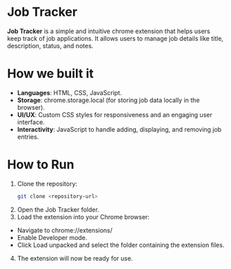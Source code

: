 # Job Tracker

**Job Tracker** is a simple and intuitive chrome extension that helps users keep track of job applications. It allows users to manage job details like title, description, status, and notes.

# How we built it

- **Languages**: HTML, CSS, JavaScript.
- **Storage**: chrome.storage.local (for storing job data locally in the browser).
- **UI/UX**: Custom CSS styles for responsiveness and an engaging user interface.
- **Interactivity**: JavaScript to handle adding, displaying, and removing job entries.

# How to Run

1. Clone the repository:
   ```bash
   git clone <repository-url>
2. Open the Job Tracker folder.
3. Load the extension into your Chrome browser:
- Navigate to chrome://extensions/
- Enable Developer mode.
- Click Load unpacked and select the folder containing the extension files.
4. The extension will now be ready for use.
